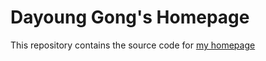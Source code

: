 # Dayoung Gong's Homepage

This repository contains the source code for [my homepage](https://gongda0e.github.io)
